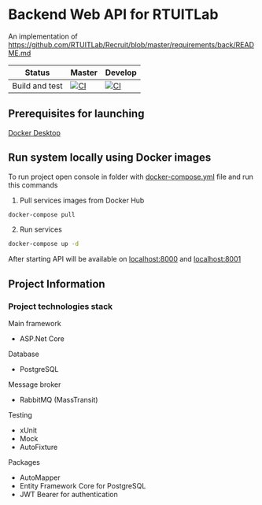 # Backend Web API for RTUITLab
An implementation of https://github.com/RTUITLab/Recruit/blob/master/requirements/back/README.md

| Status | Master | Develop |
| ------ | ---- | ---- |
|  Build and  test  | [![CI](https://github.com/Inozpavel/RTUITLabBackend/actions/workflows/dotnet.yml/badge.svg?branch=master&event=push)](https://github.com/Inozpavel/RTUITLabBackend/actions/workflows/dotnet.yml)| [![CI](https://github.com/Inozpavel/RTUITLabBackend/actions/workflows/dotnet.yml/badge.svg?branch=dev&event=push)](https://github.com/Inozpavel/RTUITLabBackend/actions/workflows/dotnet.yml) |

## Prerequisites for launching

[Docker Desktop](https://www.docker.com/products/docker-desktop)

## Run system locally using Docker images

To run project open console in folder with [docker-compose.yml](docker-compose.yml?raw=true) file and run this commands

1. Pull services images from Docker Hub

```cmd
docker-compose pull
```

2. Run services

```cmd
docker-compose up -d
```

After starting API will be available on [localhost:8000](http://localhost:8000)
and [localhost:8001](http://localhost:8001)

## Project Information

### Project technologies stack

Main framework

- ASP.Net Core

Database

- PostgreSQL

Message broker

- RabbitMQ (MassTransit)

Testing

- xUnit
- Mock
- AutoFixture

Packages

- AutoMapper
- Entity Framework Core for PostgreSQL
- JWT Bearer for authentication
